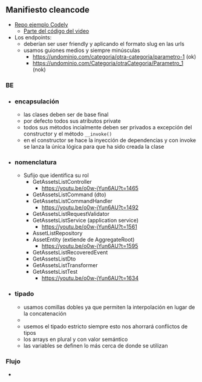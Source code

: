## Manifiesto cleancode

- [Repo ejemplo Codely](https://github.com/CodelyTV/php-ddd-example/tree/main/src/Mooc/Courses)
  - [Parte del código del video](https://github.com/eacevedof/prj_phptests/tree/master/examples/eventsourcing)
- Los endpoints:
  - deberían ser user friendly y aplicando el formato slug en las urls
  - usamos guiones medios y siempre minúsculas
    - https://undominio.com/categoria/otra-categoria/parametro-1 (ok)
    - https://undominio.com/Categoria/otraCategoria/Parametro_1 (nok)

### BE

- ### encapsulación
  - las clases deben ser de base final
  - por defecto todos sus atributos private
  - todos sus métodos incialmente deben ser privados a excepción del constructor y el método `__invoke()`
  - en el constructor se hace la inyección de dependencias y con invoke se lanza la única lógica para que ha sido creada la clase
  

- ### nomenclatura
  - Sufijo que identifica su rol
    - GetAssetsListController
      - https://youtu.be/o0w-jYun6AU?t=1465
    - GetAssetsListCommand (dto)
    - GetAssetsListCommandHandler
      - https://youtu.be/o0w-jYun6AU?t=1492
    - GetAssetsListRequestValidator
    - GetAssetsListService (application service)
      - https://youtu.be/o0w-jYun6AU?t=1561 
    - AssetListRepository
    - AssetEntity (extiende de AggregateRoot)
      - https://youtu.be/o0w-jYun6AU?t=1595
    - GetAssetsListRecoveredEvent
    - GetAssetsListDto
    - GetAssetsListTransformer
    - GetAssetsListTest
      - https://youtu.be/o0w-jYun6AU?t=1634 

- ### tipado
  - usamos comillas dobles ya que permiten la interpolación en lugar de la concatenación
  - 
  - usemos el tipado estricto siempre esto nos ahorrará conflictos de tipos
  - los arrays en plural y con valor semántico
  - las variables se definen lo más cerca de donde se utilizan
    
### Flujo
- 